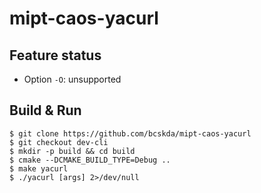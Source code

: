 # mipt-caos-yacurl

## Feature status
- Option ```-O```: unsupported

## Build & Run

```
$ git clone https://github.com/bcskda/mipt-caos-yacurl
$ git checkout dev-cli
$ mkdir -p build && cd build
$ cmake --DCMAKE_BUILD_TYPE=Debug ..
$ make yacurl
$ ./yacurl [args] 2>/dev/null
```
